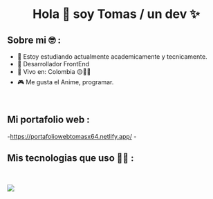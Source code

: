 <h1 align="center">Hola 👋  soy Tomas / un dev ✨ </h1> 

## Sobre mi 🤓 :

- 🏢 Estoy estudiando actualmente academicamente y tecnicamente.
- 🏢 Desarrollador FrontEnd
- 🏡 Vivo en: Colombia 🟡🔵🔴
- 🎮 Me gusta el Anime, programar.

<br>

## Mi portafolio web :
-https://portafoliowebtomasx64.netlify.app/ -


## Mis tecnologias que uso 🧑‍💻 :

<br>

<p align="left">
  <a href="https://skillicons.dev">
    <img src="https://skillicons.dev/icons?i=html,css,js,mysql,github" />
  </a>
</p>
<br>
